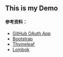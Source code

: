 ## This is my Demo

#### 参考资料：
- [GitHub OAuth App](https://developer.github.com/apps/building-oauth-apps/authorizing-oauth-apps/)
- [Bootstrap](https://v3.bootcss.com/)
- [Thymeleaf](https://fanlychie.github.io/post/thymeleaf.html)
- [Lombok](https://projectlombok.org/features/all)
